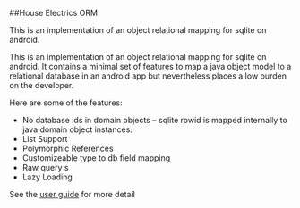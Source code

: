 ##House Electrics ORM

This is an implementation of an object relational mapping for sqlite on android.

This is an implementation of an object relational mapping for sqlite on android.
It contains a minimal set of features to map a java object model to a relational database in an android app but nevertheless places a low burden on the developer.

Here are some of the features:
+ No database ids in domain objects – sqlite rowid is mapped internally to java domain object instances.
+ List Support
+ Polymorphic References
+ Customizeable type to db field mapping
+ Raw query s
+ Lazy Loading

See the [user guide](docs/userguide.html) for more detail